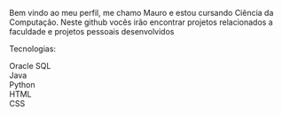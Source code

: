 
Bem vindo ao meu perfil, me chamo Mauro e estou cursando Ciência da Computação.
Neste github vocês irão encontrar projetos relacionados a faculdade e projetos pessoais desenvolvidos


Tecnologias:
<br>      
<link rel="stylesheet" type='text/css' href="https://cdn.jsdelivr.net/gh/devicons/devicon@latest/devicon.min.css" />
                   Oracle SQL
<br>
Java
<br>
Python
<br>
HTML
<br>
CSS
<br>
